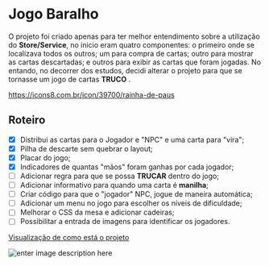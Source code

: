 # Jogo Baralho

O projeto foi criado apenas para ter melhor entendimento sobre a utilização do **Store/Service**, no inicio eram quatro componentes: o primeiro onde se localizava todos os outros; um para compra de cartas; outro para mostrar as cartas descartadas; e outros para exibir as cartas que foram jogadas. No entando, no decorrer dos estudos, decidi alterar o projeto para que se tornasse um jogo de cartas **TRUCO** .

https://icons8.com.br/icon/39700/rainha-de-paus

## Roteiro
- [x] Distribui as cartas para o Jogador e "NPC" e uma carta para "vira";
- [x] Pilha de descarte sem quebrar o layout;
- [x] Placar do jogo;
- [x] Indicadores de quantas "mãos" foram ganhas por cada jogador;
 - [ ] Adicionar regra para que se possa **TRUCAR** dentro do jogo;
 - [ ] Adicionar informativo para quando uma carta é **manilha**;
 - [ ] Criar código para que o "jogador" NPC, jogue de maneira automática;
 - [ ] Adicionar um menu no jogo para escolher os níveis de dificuldade;
 - [ ] Melhorar o CSS da mesa e adicionar cadeiras;
 - [ ] Possibilitar a entrada de imagens para identificar os jogadores.

[Visualização de como está o projeto](https://luizhesilva.github.io/jogo-baralho/)

![enter image description here](https://img.icons8.com/clouds/256/ace-of-clubs.png)
